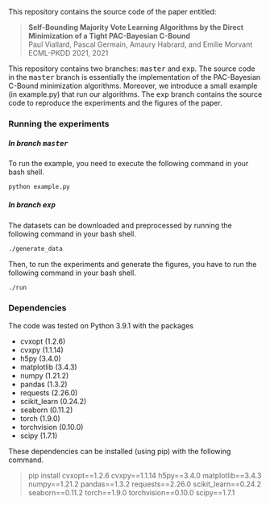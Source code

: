 This repository contains the source code of the paper entitled:

> **Self-Bounding Majority Vote Learning Algorithms by the Direct Minimization of a Tight PAC-Bayesian C-Bound**<br/>
> Paul Viallard, Pascal Germain, Amaury Habrard, and Emilie Morvant<br/>
> ECML-PKDD 2021, 2021

This repository contains two branches: <tt>master</tt> and <tt>exp</tt>. 
The source code in the <tt>master</tt> branch is essentially the implementation of the PAC-Bayesian C-Bound minimization algorithms. Moreover, we introduce a small example (in example.py) that run our algorithms. The <tt>exp</tt> branch contains the source code to reproduce the experiments and the figures of the paper.

### Running the experiments 

##### In branch <tt>master</tt>
To run the example, you need to execute the following command in your bash shell.
```bash
python example.py
```

##### In branch <tt>exp</tt>
The datasets can be downloaded and preprocessed by running the following command in your bash shell.
```bash
./generate_data
```
Then, to run the experiments and generate the figures, you have to run the following command in your bash shell.
```bash
./run
```

### Dependencies

The code was tested on Python 3.9.1 with the packages
* cvxopt (1.2.6)
* cvxpy (1.1.14)
* h5py (3.4.0)
* matplotlib (3.4.3)
* numpy (1.21.2)
* pandas (1.3.2)
* requests (2.26.0)
* scikit_learn (0.24.2)
* seaborn (0.11.2)
* torch (1.9.0)
* torchvision (0.10.0)
* scipy (1.7.1)

These dependencies can be installed (using pip) with the following command.
> pip install cvxopt==1.2.6 cvxpy==1.1.14 h5py==3.4.0 matplotlib==3.4.3 numpy==1.21.2 pandas==1.3.2  requests==2.26.0 scikit_learn==0.24.2 seaborn==0.11.2 torch==1.9.0 torchvision==0.10.0 scipy==1.7.1
